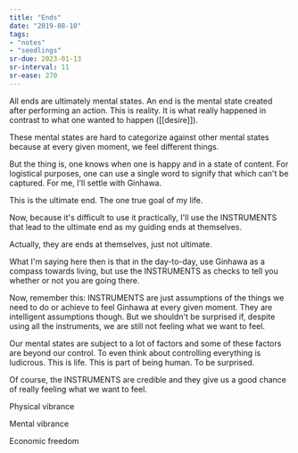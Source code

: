 ```yaml
---
title: "Ends"
date: "2019-08-10"
tags:
- "notes"
- "seedlings"
sr-due: 2023-01-13
sr-interval: 11
sr-ease: 270
---
```


All ends are ultimately mental states. An end is the mental state created after performing an action. This is reality. It is what really happened in contrast to what one wanted to happen ([[desire]]).

These mental states are hard to categorize against other mental states because at every given moment, we feel different things.

But the thing is, one knows when one is happy and in a state of content. For logistical purposes, one can use a single word to signify that which can't be captured. For me, I'll settle with Ginhawa.

This is the ultimate end. The one true goal of my life.

Now, because it's difficult to use it practically, I'll use the INSTRUMENTS that lead to the ultimate end as my guiding ends at themselves.

Actually, they are ends at themselves, just not ultimate.

What I'm saying here then is that in the day-to-day, use Ginhawa as a compass towards living, but use the INSTRUMENTS as checks to tell you whether or not you are going there.

Now, remember this: INSTRUMENTS are just assumptions of the things we need to do or achieve to feel Ginhawa at every given moment. They are intelligent assumptions though. But we shouldn't be surprised if, despite using all the instruments, we are still not feeling what we want to feel.

Our mental states are subject to a lot of factors and some of these factors are beyond our control. To even think about controlling everything is ludicrous. This is life. This is part of being human. To be surprised.

Of course, the INSTRUMENTS are credible and they give us a good chance of really feeling what we want to feel.

Physical vibrance

Mental vibrance

Economic freedom

